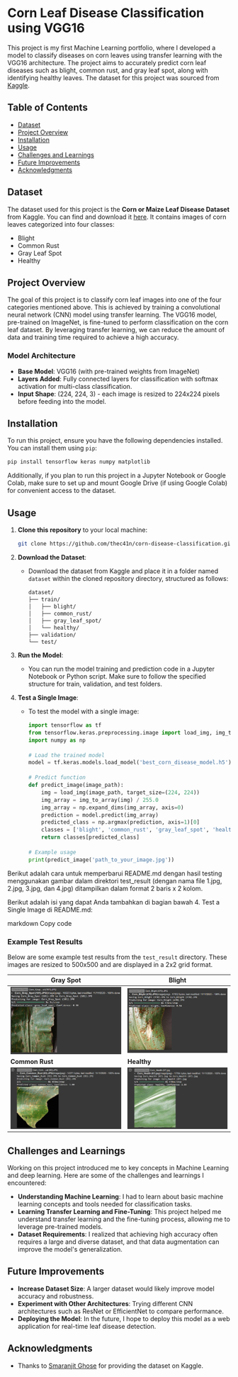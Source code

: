 # Corn Leaf Disease Classification using VGG16

This project is my first Machine Learning portfolio, where I developed a model to classify diseases on corn leaves using transfer learning with the VGG16 architecture. The project aims to accurately predict corn leaf diseases such as blight, common rust, and gray leaf spot, along with identifying healthy leaves. The dataset for this project was sourced from [Kaggle](https://www.kaggle.com/datasets/smaranjitghose/corn-or-maize-leaf-disease-dataset).

## Table of Contents
- [Dataset](#dataset)
- [Project Overview](#project-overview)
- [Installation](#installation)
- [Usage](#usage)
- [Challenges and Learnings](#challenges-and-learnings)
- [Future Improvements](#future-improvements)
- [Acknowledgments](#acknowledgments)

## Dataset
The dataset used for this project is the **Corn or Maize Leaf Disease Dataset** from Kaggle. You can find and download it [here](https://www.kaggle.com/datasets/smaranjitghose/corn-or-maize-leaf-disease-dataset). It contains images of corn leaves categorized into four classes:
- Blight
- Common Rust
- Gray Leaf Spot
- Healthy

## Project Overview
The goal of this project is to classify corn leaf images into one of the four categories mentioned above. This is achieved by training a convolutional neural network (CNN) model using transfer learning. The VGG16 model, pre-trained on ImageNet, is fine-tuned to perform classification on the corn leaf dataset. By leveraging transfer learning, we can reduce the amount of data and training time required to achieve a high accuracy.

### Model Architecture
- **Base Model**: VGG16 (with pre-trained weights from ImageNet)
- **Layers Added**: Fully connected layers for classification with softmax activation for multi-class classification.
- **Input Shape**: (224, 224, 3) - each image is resized to 224x224 pixels before feeding into the model.

## Installation
To run this project, ensure you have the following dependencies installed. You can install them using `pip`:

```bash
pip install tensorflow keras numpy matplotlib
```

Additionally, if you plan to run this project in a Jupyter Notebook or Google Colab, make sure to set up and mount Google Drive (if using Google Colab) for convenient access to the dataset.

## Usage
1. **Clone this repository** to your local machine:
   ```bash
   git clone https://github.com/thec41n/corn-disease-classification.git
   ```

2. **Download the Dataset**:
   - Download the dataset from Kaggle and place it in a folder named `dataset` within the cloned repository directory, structured as follows:
     ```
     dataset/
     ├── train/
     │   ├── blight/
     │   ├── common_rust/
     │   ├── gray_leaf_spot/
     │   └── healthy/
     ├── validation/
     └── test/
     ```

3. **Run the Model**:
   - You can run the model training and prediction code in a Jupyter Notebook or Python script. Make sure to follow the specified structure for train, validation, and test folders.

4. **Test a Single Image**:
   - To test the model with a single image:
     ```python
     import tensorflow as tf
     from tensorflow.keras.preprocessing.image import load_img, img_to_array
     import numpy as np

     # Load the trained model
     model = tf.keras.models.load_model('best_corn_disease_model.h5')

     # Predict function
     def predict_image(image_path):
         img = load_img(image_path, target_size=(224, 224))
         img_array = img_to_array(img) / 255.0
         img_array = np.expand_dims(img_array, axis=0)
         prediction = model.predict(img_array)
         predicted_class = np.argmax(prediction, axis=1)[0]
         classes = ['blight', 'common_rust', 'gray_leaf_spot', 'healthy']
         return classes[predicted_class]

     # Example usage
     print(predict_image('path_to_your_image.jpg'))
     ```


Berikut adalah cara untuk memperbarui README.md dengan hasil testing menggunakan gambar dalam direktori test_result (dengan nama file 1.jpg, 2.jpg, 3.jpg, dan 4.jpg) ditampilkan dalam format 2 baris x 2 kolom.

Berikut adalah isi yang dapat Anda tambahkan di bagian bawah 4. Test a Single Image di README.md:

markdown
Copy code
### Example Test Results

Below are some example test results from the `test_result` directory. These images are resized to 500x500 and are displayed in a 2x2 grid format.

| Gray Spot | Blight |
|---------|---------|
| ![Image 1](test_result/1.png) | ![Image 2](test_result/2.png) |
| <b>Common Rust | <b>Healthy |
| ![Image 3](test_result/3.png) | ![Image 4](test_result/4.png) |

## Challenges and Learnings
Working on this project introduced me to key concepts in Machine Learning and deep learning. Here are some of the challenges and learnings I encountered:
- **Understanding Machine Learning**: I had to learn about basic machine learning concepts and tools needed for classification tasks.
- **Learning Transfer Learning and Fine-Tuning**: This project helped me understand transfer learning and the fine-tuning process, allowing me to leverage pre-trained models.
- **Dataset Requirements**: I realized that achieving high accuracy often requires a large and diverse dataset, and that data augmentation can improve the model's generalization.

## Future Improvements
- **Increase Dataset Size**: A larger dataset would likely improve model accuracy and robustness.
- **Experiment with Other Architectures**: Trying different CNN architectures such as ResNet or EfficientNet to compare performance.
- **Deploying the Model**: In the future, I hope to deploy this model as a web application for real-time leaf disease detection.

## Acknowledgments
- Thanks to [Smaranjit Ghose](https://www.kaggle.com/smaranjitghose) for providing the dataset on Kaggle.

